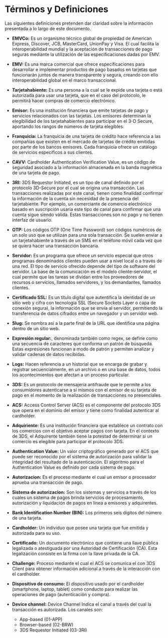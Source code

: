 # Términos y Definiciones

Las siguientes definiciones pretenden dar claridad sobre la información presentada a lo largo de este documento.

- **EMVCo:** Es un organismo técnico global de propiedad de American Express, Discover, JCB, MasterCard, UnionPay y Visa. El cual facilita la interoperabilidad mundial y la aceptación de transacciones de pago seguras mediante la utilización de las especificaciones dadas por EMV.
      
- **EMV:** Es una marca comercial que ofrece especificaciones para desarrollar e implementar productos de pago basados en tarjetas que funcionarán juntos de manera transparente y segura, creando con ello interoperabilidad global en el marco transaccional.

- **Tarjetahabiente:** Es una persona a la cual se le expide una tarjeta o está autorizada para usar una tarjeta, que en el caso del protocolo, le permitirá hacer compras de comercio electrónico.

- **Emisor:** Es una institución financiera que emite tarjetas de pago y servicios relacionados con las tarjetas. Los emisores determinan la elegibilidad de los tarjetahabientes para participar en el 3-D Secure, aportando los rangos de números de tarjeta elegibles.

- **Franquicia:** La franquicia de una tarjeta de crédito hace referencia a las compañías que existen en el mercado de tarjetas de crédito emitidas por parte de los bancos emisores. Cada franquicia ofrece un catálogo de servicios específicos a sus clientes.

- **CAVV:** Cardholder Authentication Verification Value, es un código de seguridad asociado a la información almacenada en la banda magnética de una tarjeta de pago. 

- **3RI:** 3DS Requestor Initiated, es un tipo de canal definido por el protocolo 3D-Secure por el cual se origina una transacción. Las transacciones realizadas por este canal, tienen como finalidad confirmar la información de la cuenta sin necesidad de la presencia del tarjetabiente. 
Por ejemplo, un comerciante de comercio electrónico basado en suscripción usaría este tipo de canal para confirmar que una cuenta sigue siendo válida. Estas transacciones son no pago y no tienen interfaz de usuario.

- **OTP:** Los códigos OTP (One Time Password) son códigos numéricos de un solo uso que se utilizan para una sola transacción. Se suelen enviar a un tarjetahabiente a través de un SMS en el teléfono móvil cada vez que se quiera hacer una transacción bancaria.

- **Servidor:** Es un programa que ofrece un servicio especial que otros programas denominados clientes pueden usar a nivel local o a través de una red. El tipo de servicio ofrecido depende del tipo de software del servidor. La base de la comunicación es el modelo cliente-servidor, el cual permite que las tareas se dividan entre los proveedores de recursos o servicios, llamados servidores, y los demandantes, llamados clientes. 

- **Certificado SSL:** Es un título digital que autentifica la identidad de un sitio web y cifra con tecnología SSL (Secure Sockets Layer o capa de conexión segura), la información que se envía al servidor, permitiendo la transferencia de datos cifrados entre un navegador y un servidor web.

- **Slug:** Se nombra así a la parte final de la URL que identifica una página dentro de un sitio web.

- **Expresión regular:**, denominada también como regex, se define como una  secuencia de caracteres que conforma un patrón de búsqueda. Estas expresiones funcionan a modo de patrón y permiten analizar y validar cadenas de datos recibidas.

- **Logs:** Hacen referencia a un historial que se encarga de grabar y registrar secuencialmente, en un archivo o en una base de datos, todos los acontecimientos que afectan a un proceso particular. 

- **3DS:** Es un protocolo de mensajería antifraude que le permite a los consumidores autenticarse a sí mismos con el emisor de su tarjeta de pago en el momento de la realización de transacciones no presenciales.

- **ACS:** Access Control Server (ACS) es el componente del protocolo 3DS que opera en el dominio del emisor y tiene como finalidad autenticar al cardholder.

- **Adquiriente:** Es una institución financiera que establece un contrato con los comercios con el objetivo aceptar pagos con tarjeta. En el contexto de 3DS, el Adquirente también tiene la potestad de determinar si un comercio es elegible para participar el protocolo 3DS.

- **Authentication Value:** Un valor criptográfico generado por el ACS que puede ser reconocido por el sistema de autorización para validar la integridad del resultado de la autenticación. El algoritmo para el Authentication Value es definido por cada sistema de pago.

- **Autorizacion:** Es el proceso mediante el cual un emisor o procesador aprueba una transacción de pago.

- **Sistema de autorizacion:** Son los sistemas y servicios a través de los cuales un sistema de pagos brinda servicios de procesamiento, autorización y liquidación de pagos en línea a emisores y adquirentes.

- **Bank Identification Number (BIN):** Los primeros seis dígitos del número de una tarjeta.

- **Cardholder:** Un individuo que posee una tarjeta que fue emitida y autorizada para su uso.

- **Certificado:** Un documento electrónico que contiene una llave pública legalizada o atestiguada por una Autoridad de Certificación (CA). Esta legalización consiste en la firma con la llave privada de la CA.

- **Challenge:** Proceso mediante el cual el ACS se comunica el con 3DS Client para obtener información adicional a través de la interacción con el cardholder.

- **Dispositivo de consumo:** El dispositivo usado por el cardholder (smartphone, laptop, tablet) como conducto para realizar las operaciones de pago (autenticación y compra).

- **Device channel:** Device Channel
Indica el canal a través del cual la transacción es autorizada. Los canales son:
  - App-based (01-APP)
  - Browser-based (02-BRW)
  - 3DS Requestor Initiated (03-3RI)
